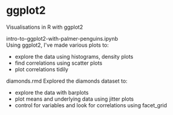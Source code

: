 # ggplot2
Visualisations in R with ggplot2

intro-to-ggplot2-with-palmer-penguins.ipynb  
Using ggplot2, I've made various plots to:

- explore the data using histograms, density plots  
- find correlations using scatter plots  
- plot correlations tidily  


diamonds.rmd
Explored the diamonds dataset to:

- explore the data with barplots 
- plot means and underlying data using jitter plots 
- control for variables and look for correlations using facet_grid  
